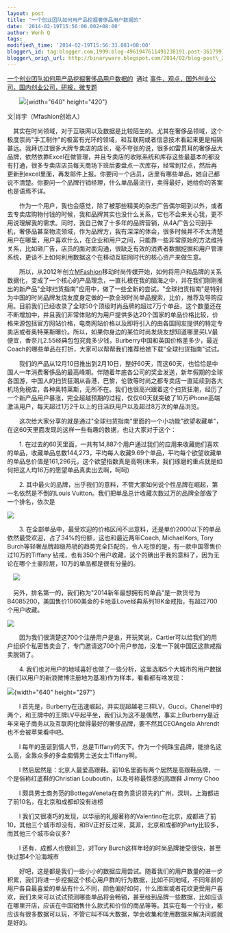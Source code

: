 ```yaml
--- 
layout: post 
title: "一个创业团队如何用产品挖掘奢侈品用户数据的"
date: '2014-02-19T15:56:00.002+08:00' 
author: Wenh Q
tags:
modified\_time: '2014-02-19T15:56:33.081+08:00' 
blogger\_id: tag:blogger.com,1999:blog-4961947611491238191.post-3617997895607898134
blogger\_orig\_url: http://binaryware.blogspot.com/2014/02/blog-post\_2644.html
---
```

[一个创业团队如何用产品挖掘奢侈品用户数据的](http://www.kuailiyu.com/article/8333.html)  通过
[事件，观点，国外创业公司，国内创业公司，研报，微专题](http://www.kuailiyu.com/)





　　![](https://images-blogger-opensocial.googleusercontent.com/gadgets/proxy?url=http%3A%2F%2Fwww.kuailiyu.com%2Fuploadfile%2F2014%2F0219%2F20140219102615174.jpg&container=blogger&gadget=a&rewriteMime=image%2F*){width="640"
height="420"}



文|肖宇（Mfashion创始人）



　其实在时尚领域，对于互联网以及数据是比较陌生的。尤其在奢侈品领域，这个极度崇尚"手工制作"的极富有光环的领域，和互联网或者信息技术看起来更是相隔甚远。我拜访过很多大牌专卖店的店长，毫不夸张的说，很多如雷贯耳的奢侈品大品牌，依然依靠Excel在做管理，并且专卖店的收账系统和库存这些最基本的都没有打通，很多专卖店店员每天商场下班后要盘点一次库存，经常到12点，然后再更新到excel里面，再发邮件上报。你要问一个店员，店里有哪些单品，她自己都说不清楚。你要问一个品牌行销经理，什么单品最流行，卖得最好，她给你的答案也是语焉不详。



　　作为一个用户，我也会感觉，除了被那些精美的杂志广告偶尔砸到以外，或者去专卖店购物付钱的时候，我和品牌其实也没什么关系，它也不会来关心我，更不用说理解我的需求。同时，我自己做了十多年的品牌营销，从4A广告公司到手机，奢侈品甚至物流领域，作为品牌方，我有深深的体会，很多时候并不不太清楚用户在哪里，用户喜欢什么，在企业和用户之间，只能靠一些非常原始的方法维持关系，比如砸广告，店员的面对面沟通，很缺乏有效的消费者数据挖掘和用户管理系统，更谈不上如何利用数据这个在移动互联网时代的核心资产来做生意。



　　所以，从2012年创立[MFashion](http://www.mfashion.com.cn/)移动时尚传媒开始，如何将用户和品牌的关系数据化，变成了一个核心的产品理念，一直扎根在我的脑海之中，并在我们刚刚推出的新产品"全球扫货指南"应用中，做了一些全新的尝试。"全球扫货指南"是特别为中国的时尚品牌发烧友度身定做的一款全球时尚单品搜索，比价，推荐及导购应用。目前我们已经收录了全球50个顶级时尚品牌的超过7万个单品，这个数量还在不断增加中，并且我们非常体贴的为用户提供多达20个国家的单品价格比较，价格来源包括官方网站价格，电商网站价格以及即将引入的由各国网友提供的特定专卖店或者奥特莱斯曝价。所以，如果你身边的某位时尚发烧友想知道哪里买LV最便宜，香奈儿2.55经典包包究竟多少钱，Burberry中国和英国价格差多少，最近Coach的哪些单品在打折，大家可以帮帮我们推荐给她下载"全球扫货指南"试试。



　　我们的产品从12月10日推出到2月10日，整好60天，而这60天，也恰恰是中国人一年消费奢侈品的最高峰期。伴随着年底各公司的奖金发送，新年假期的全球各国游，中国人的扫货狂潮从香港，巴黎，伦敦等时尚之都专卖店一直延续到各大机场免税店，各种奥特莱斯，无所不在。我们也很高兴跟着这个扫货狂潮，经历了一个新产品用户暴涨，完全超越预期的过程，仅仅60天就突破了10万iPhone高端激活用户，每天超过1万2千以上的日活跃用户以及超过8万次的单品浏览。



　　这次给大家分享的就是通过"全球扫货指南"里面的一个小功能"欲望收藏单"，在这60天里面发现的这样一些有趣的数据，也让大家对于这个：



　　1.
在过去的60天里面，一共有14,887个用户通过我们的应用来收藏她们喜欢的单品，收藏单品总数144,273，平均每人收藏9.69个单品，平均每个欲望收藏单的单品总价值是161,296元，这个欲望指数真是高啊(未来，我们琢磨的重点就是如何把这人均16万的愿望单品真卖出去啊，呵呵)



　　2.
其中最火的品牌，出乎我们的意料，不管大家如何说个性品牌在崛起，第一名依然是不倒的Louis
Vuitton。我们把单品总计收藏次数过万的品牌全部做了一个排名，依次是



![](https://images-blogger-opensocial.googleusercontent.com/gadgets/proxy?url=http%3A%2F%2Fwww.kuailiyu.com%2Fuploadfile%2F2014%2F0219%2F20140219101753250.jpg&container=blogger&gadget=a&rewriteMime=image%2F*)



　　3.
在全部单品中，最受欢迎的价格区间不出意料，还是单价2000以下的单品依然最受欢迎，占了34%的份额，这也和最近两年Coach,
MichaelKors, Tory
Burch等轻奢品牌超级热销的趋势完全匹配的，令人吃惊的是，有一款中国零售价过10万的Tiffany
钻戒，也有350个用户收藏，这个的确出乎我的意料了，因为无论在哪个土豪阶层，10万的单品都是很有分量的。



　![](https://images-blogger-opensocial.googleusercontent.com/gadgets/proxy?url=http%3A%2F%2Fwww.kuailiyu.com%2Fuploadfile%2F2014%2F0219%2F20140219101753267.jpg&container=blogger&gadget=a&rewriteMime=image%2F*)



　另外，排名第一的，我们称为"2014新年最想拥有的单品"是一款货号为B4085200，美国售价1060美金的卡地亚Love经典系列18K金戒指，有超过700个用户收藏。



![](https://images-blogger-opensocial.googleusercontent.com/gadgets/proxy?url=http%3A%2F%2Fwww.kuailiyu.com%2Fuploadfile%2F2014%2F0219%2F20140219101751499.jpg&container=blogger&gadget=a&rewriteMime=image%2F*)



　　因为我们很清楚这700个注册用户是谁，开玩笑说，Cartier可以给我们的用户组织个私密售卖会了，专门邀请这700个用户参加，没准一下就中国区这款戒指卖脱销了。



　　4.
我们也对用户的地域喜好也做了一些分析，这里选取5个大城市的用户数据(我们以用户的新浪微博注册地为基准)作为样本，看看都有啥发现：



![](https://images-blogger-opensocial.googleusercontent.com/gadgets/proxy?url=http%3A%2F%2Fwww.kuailiyu.com%2Fuploadfile%2F2014%2F0219%2F20140219101751746.jpg&container=blogger&gadget=a&rewriteMime=image%2F*){width="640"
height="297"}



　　l
首先是，Burberry在迅速崛起，并实现超越老三样LV，Gucci，Chanel中的两个，和王牌中的王牌LV平起平坐，我们认为这不是偶然，事实上Burberry是近年来电子商务以及互联网化做得最好的奢侈品牌，要不然其CEOAngela
Ahrendt 也不会被苹果看中吧。



　　l
每年的圣诞到情人节，总是Tiffany的天下。作为一个纯珠宝品牌，能排名这么高，全靠众多的多金痴情男士送女士Tiffany啊。



　　l
然后居然是：北京人最爱高跟鞋。前10名里面有两个居然是高跟鞋品牌，一个是俗称红底鞋的Christian
Louboutin，以及号称最性感的高跟鞋 Jimmy Choo



　　l
颇具男士商务范的BottegaVeneta在商务意识领先的广州，深圳，上海都进了前10名，在北京和成都却没有进榜



　　l
我们又很凑巧的发现，以华丽的礼服著称的Valentino在北京，成都进了前10，其他三个城市却没有，和BV正好反过来，莫非，北京和成都的Party比较多，而其他三个城市会议多?



　　l 还有，成都人也很前卫，对Tory
Burch这样年轻的时尚品牌接受很快，甚至快过那4个沿海城市



　　好吧，这是都是我们一些小小的数据应用尝试。随着我们的用户数量的进一步积累，我们将进一步挖掘这个核心用户群的行为数据，比如不同地域，不同年龄的用户各自最喜爱的单品有什么不同，颜色偏好如何，什么图案或者花纹更受用户喜欢，我们未来可以试试预测哪些单品将会畅销，甚至给到品牌一些数据，比如应该在哪里开店，应该在中国销售什么款式和价位的商品等等。其实在每一个行业，都应该有很多数据可以玩，不管它叫不叫大数据，学会收集和使用数据来解决问题就是好的。
